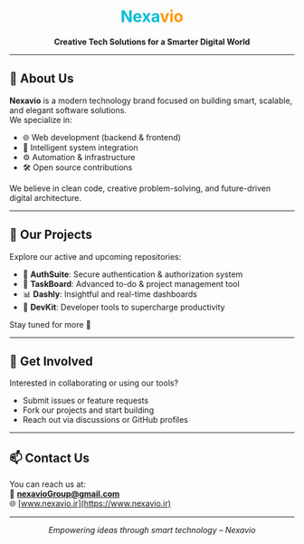 <h1 align="center">
  <span style="color:#00bcd4;">Nexa</span><span style="color:#ff9800;">vio</span>
</h1>

<p align="center">
  <strong>Creative Tech Solutions for a Smarter Digital World</strong>
</p>

---

## 🚀 About Us

**Nexavio** is a modern technology brand focused on building smart, scalable, and elegant software solutions.  
We specialize in:

- 🌐 Web development (backend & frontend)
- 🧠 Intelligent system integration
- ⚙️ Automation & infrastructure
- 🛠️ Open source contributions

We believe in clean code, creative problem-solving, and future-driven digital architecture.

---

## 📁 Our Projects

Explore our active and upcoming repositories:

- 🔐 <strong>AuthSuite</strong>: Secure authentication & authorization system
- 📝 <strong>TaskBoard</strong>: Advanced to-do & project management tool
- 📊 <strong>Dashly</strong>: Insightful and real-time dashboards
- 🔧 <strong>DevKit</strong>: Developer tools to supercharge productivity

Stay tuned for more 👀

---

## 🤝 Get Involved

Interested in collaborating or using our tools?

- Submit issues or feature requests
- Fork our projects and start building
- Reach out via discussions or GitHub profiles

---

## 📫 Contact Us

You can reach us at:  
📧 **nexavioGroup@gmail.com**  
🌐 [www.nexavio.ir](https://www.nexavio.ir)

---

<p align="center">
  <em>Empowering ideas through smart technology – Nexavio</em>
</p>
